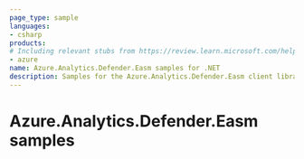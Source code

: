 ```yaml
---
page_type: sample
languages:
- csharp
products:
# Including relevant stubs from https://review.learn.microsoft.com/help/contribute/metadata-taxonomies#product
- azure
name: Azure.Analytics.Defender.Easm samples for .NET
description: Samples for the Azure.Analytics.Defender.Easm client library.
---
```


# Azure.Analytics.Defender.Easm samples

<!-- please refer to <https://github.com/Azure/azure-sdk-for-net/blob/main/sdk/template/Azure.Template/samples/README.md> to write sample readme. -->
